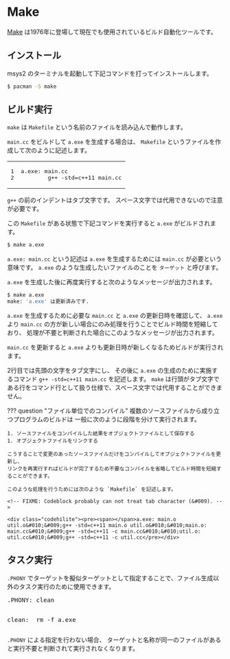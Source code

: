 # Make

[Make] は1976年に登場して現在でも使用されているビルド自動化ツールです。

[Make]: https://en.wikipedia.org/wiki/Make_(software)

## インストール

msys2 のターミナルを起動して下記コマンドを打ってインストールします。

```bash
$ pacman -S make
```

## ビルド実行

`make` は `Makefile` という名前のファイルを読み込んで動作します。

`main.cc` をビルドして `a.exe` を生成する場合は、
`Makefile` というファイルを作成して次のように記述します。

<!-- FIXME: Codeblock probably can not treat tab character (&#009). -->

<table class="codehilitetable"><tr><td class="linenos"><div class="linenodiv"><pre><span></span>1
2</pre></div></td><td class="code"><div class="codehilite"><pre><span></span>a.exe: main.cc
&#009;g++ -std=c++11 main.cc
</pre></div>
</td></tr></table>

`g++` の前のインデントはタブ文字です。
スペース文字では代用できないので注意が必要です。

この `Makefile` がある状態で下記コマンドを実行すると `a.exe` がビルドされます。

```bash
$ make a.exe
```

`a.exe: main.cc` という記述は
`a.exe` を生成するためには `main.cc` が必要という意味です。
`a.exe` のような生成したいファイルのことを `ターゲット` と呼びます。

`a.exe` を生成した後に再度実行すると次のようなメッセージが出力されます。

```bash
$ make a.exe
make: 'a.exe' は更新済みです.
```

`a.exe` を生成するために必要な `main.cc` と `a.exe` の更新日時を確認して、
`a.exe` より `main.cc` の方が新しい場合にのみ処理を行うことでビルド時間を短縮しており、
処理が不要と判断された場合にこのようなメッセージが出力されます。

`main.cc` を更新すると `a.exe` よりも更新日時が新しくなるためビルドが実行されます。

2行目では先頭の文字をタブ文字にし、
その後に `a.exe` の生成のために実施するコマンド `g++ -std=c++11 main.cc` を記述します。
`make` は行頭がタブ文字である行をコマンド行として扱う仕様で、スペース文字では代用することができません。

??? question "ファイル単位でのコンパイル"
    複数のソースファイルから成り立つプログラムのビルドは
    一般に次のように段階を分けて実行されます。

    1. ソースファイルをコンパイルした結果をオブジェクトファイルとして保存する
    1. オブジェクトファイルをリンクする

    こうすることで変更のあったソースファイルだけをコンパイルしてオブジェクトファイルを更新し、
    リンクを再実行すればビルドが完了するため不要なコンパイルを省略してビルド時間を短縮することができます。

    このような処理を行うためには次のような `Makefile` を記述します。

    <!-- FIXME: Codeblock probably can not treat tab character (&#009). -->

    <div class="codehilite"><pre><span></span>a.exe: main.o util.o&#010;&#009;g++ -std=c++11 main.o util.o&#010;&#010;main.o: main.cc&#010;&#009;g++ -std=c++11 -c main.cc&#010;&#010;util.o: util.cc&#010;&#009;g++ -std=c++11 -c util.cc</pre></div>

## タスク実行

`.PHONY` でターゲットを擬似ターゲットとして指定することで、ファイル生成以外のタスク実行のために使用できます。

<!-- FIXME: Codeblock probably can not treat tab character (&#009). -->

<div class="codehilite"><pre><span></span>.PHONY: clean

clean:
&#009;rm -f a.exe
</pre></div>

`.PHONY` による指定を行わない場合、
ターゲットと名称が同一のファイルがあると実行不要と判断されて実行されなくなります。
